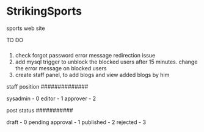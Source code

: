 # StrikingSports
sports web site

TO DO
#####

1) check forgot password error message redirection issue
2) add mysql trigger to unblock the blocked users after 15 minutes. change the error message on blocked users
3) create staff panel, to add blogs and view added blogs by him


staff position
##############

sysadmin - 0
editor - 1
approver - 2

post status
###########

draft - 0
pending approval - 1
published - 2
rejected - 3